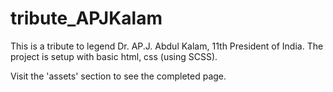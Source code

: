 # tribute_APJKalam
This is a tribute to legend Dr. AP.J. Abdul Kalam, 11th President of India. The project is setup with basic html, css (using SCSS).

Visit the 'assets' section to see the completed page.
